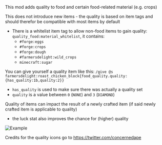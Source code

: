 This mod adds quality to food and certain food-related material (e.g. crops)

This does not introduce new items - the quality is based on item tags and should therefor be compatible with most items by default
- There is a whitelist item tag to allow non-food items to gain quality: `quality_food:material_whitelist`, it contains:
  - `#forge:eggs`
  - `#forge:crops`
  - `#forge:dough`
  - `#farmersdelight:wild_crops`
  - `minecraft:sugar`

You can give yourself a quality item like this: `/give @s farmersdelight:roast_chicken_block{food_quality.quality:{has_quality:1b,quality:2}}`
- `has_quality` is used to make sure there was actually a quality set
- `quality` is a value between `0` (`NONE`) and `3` (`DIAMOND`)

Quality of items can impact the result of a newly crafted item (if said newly crafted item is applicable to quality)
- the luck stat also improves the chance for (higher) quality

![Example](https://i.imgur.com/hUnpNUh.png)

Credits for the quality icons go to https://twitter.com/concernedape